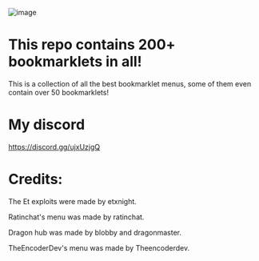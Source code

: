 ![image](https://user-images.githubusercontent.com/119009502/235761240-2665e387-3e9d-4ce7-9873-51116ca52f91.png)

# This repo contains 200+ bookmarklets in all!

This is a collection of all the best bookmarklet menus, some of them even contain over 50 bookmarklets!

# My discord

https://discord.gg/ujxUzjgQ

# Credits: 

The Et exploits were made by etxnight.

Ratinchat's menu was made by ratinchat.

Dragon hub was made by blobby and dragonmaster.

TheEncoderDev's menu was made by Theencoderdev.

